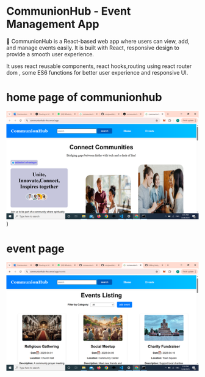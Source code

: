 # CommunionHub - Event Management App
🚀 CommunionHub is a React-based web app where users can view, add, and manage events easily. It is built with React, responsive design to provide a smooth user experience.

It uses react reusable components, react hooks,routing using react router dom , some ES6 functions for better user experience and responsive UI.

# home page of communionhub
![alt text](https://github.com/rutujawable/communionhub/blob/main/Screenshot%20(226).png))

# event page
![alt text](https://github.com/rutujawable/communionhub/blob/main/Screenshot%20(227).png)

